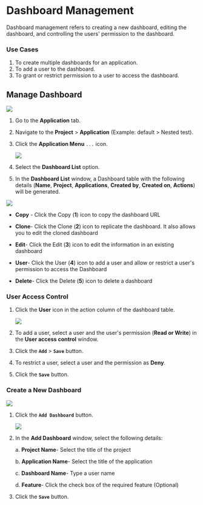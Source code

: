 # Dashboard Management

Dashboard management refers to creating a new dashboard, editing the dashboard, and controlling the users' permission to the dashboard.

### Use Cases

1. To create multiple dashboards for an application.
2. To add a user to the dashboard.
3. To grant or restrict permission to a user to access the dashboard.

## Manage Dashboard

   <img src="/img/dashboard/dash_manage/image_5.png" />

1. Go to the **Application** tab. 

2. Navigate to the **Project** > **Application** (Example: default > Nested test).

3. Click the **Application Menu** `...` icon.

   <img src="/img/dashboard/dash_manage/image_6.png" />

4. Select the **Dashboard List** option.

5. In the **Dashboard List** window, a Dashboard table with the following details (**Name**, **Project**, **Applications**, **Created by**, **Created on**, **Actions**) will be generated.

 <img src="/img/dashboard/dash_manage/image_8.png" />

- **Copy** - Click the Copy (**1**) icon to copy the dashboard URL

- **Clone**- Click the Clone (**2**) icon to replicate the dashboard. It also allows you to edit the cloned dashboard

- **Edit**- Click the Edit (**3**) icon to edit the information in an existing dashboard

-  **User**- Click the User (**4**) icon to add a user and allow or restrict a user's permission to access the Dashboard

- **Delete**- Click the Delete (**5**) icon to delete a dashboard

### User Access Control

1. Click the **User** icon in the action column of the dashboard table.

   <img src="/img/dashboard/dash_manage/image_10.png" />

2. To add a user, select a user and the user's permission (**Read or Write**) in the **User access control** window.

3. Click the **`Add`** > **`Save`** button.

4. To restrict a user, select a user and the permission as **Deny**.

5. Click the **`Save`** button.


### Create a New Dashboard

 <img src="/img/dashboard/dash_manage/image_11.png" />

1. Click the **`Add Dashboard`** button.

   <img src="/img/dashboard/image_13.png" />

2. In the **Add Dashboard** window, select the following details: 

   a. **Project Name**- Select the title of the project

   b. **Application Name**- Select the title of the application

   c. **Dashboard Name**- Type a user name

   d. **Feature**- Click the check box of the required feature (Optional)

3. Click the **`Save`** button.

   

